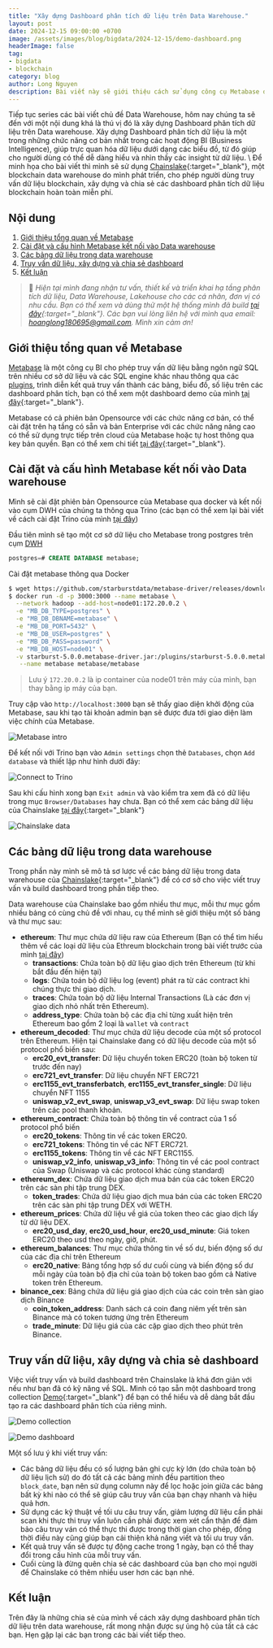 ```yaml
---
title: "Xây dựng Dashboard phân tích dữ liệu trên Data Warehouse."
layout: post
date: 2024-12-15 09:00:00 +0700
image: /assets/images/blog/bigdata/2024-12-15/demo-dashboard.png
headerImage: false
tag:
- bigdata
- blockchain
category: blog
author: Long Nguyen
description: Bài viết này sẽ giới thiệu cách sử dụng công cụ Metabase để xây dựng các dashboard phân tích dựa trên dữ liệu từ Data Warehouse để phục vụ cho hoạt động BI
---
```


Tiếp tục series các bài viết chủ đề Data Warehouse, hôm nay chúng ta sẽ đến với một nội dung khá là thú vị đó là xây dựng Dashboard phân tích dữ liệu trên Data warehouse. Xây dựng Dashboard phân tích dữ liệu là một trong những chức năng cơ bản nhất trong các hoạt động BI (Business Intelligence), giúp trực quan hóa dữ liệu dưới dạng các biểu đồ, từ đó giúp cho người dùng có thể dễ dàng hiểu và nhìn thấy các insight từ dữ liệu. \\
Để minh họa cho bài viết thì mình sẽ sử dụng [Chainslake](https://metabase.chainslake.io){:target="_blank"}, một blockchain data warehouse do mình phát triển, cho phép người dùng truy vấn dữ liệu blockchain, xây dựng và chia sẻ các dashboard phân tích dữ liệu blockchain hoàn toàn miễn phí.

## Nội dung
1. [Giới thiệu tổng quan về Metabase](#introduction) 
2. [Cài đặt và cấu hình Metabase kết nối vào Data warehouse](#install-and-config)
3. [Các bảng dữ liệu trong data warehouse](#tables)
4. [Truy vấn dữ liệu, xây dựng và chia sẻ dashboard](#query-build-share)
5. [Kết luận](#conclusion)

> :pray: *Hiện tại mình đang nhận tư vấn, thiết kế và triển khai hạ tầng phân tích dữ liệu, Data Warehouse, Lakehouse cho các cá nhân, đơn vị có nhu cầu. Bạn có thể xem và dùng thử một hệ thống mình đã build [tại đây](https://metabase.chainslake.io/public/dashboard/ac9dbee4-af29-4ba8-b494-eae69f4ee835){:target="_blank"}. Các bạn vui lòng liên hệ với mình qua email: <hoanglong180695@gmail.com>. Mình xin cảm ơn!*

## Giới thiệu tổng quan về Metabase <a name="introduction"></a>

[Metabase](https://www.metabase.com/) là một công cụ BI cho phép truy vấn dữ liệu bằng ngôn ngữ SQL trên nhiều cơ sở dữ liệu và các SQL engine khác nhau thông qua các [plugins](https://www.metabase.com/docs/latest/databases/connecting), trình diễn kết quả truy vấn thành các bảng, biểu đồ, số liệu trên các dashboard phân tích, bạn có thể xem một dashboard demo của mình [tại đây](https://metabase.chainslake.io/public/dashboard/ac9dbee4-af29-4ba8-b494-eae69f4ee835){:target="_blank"}.

Metabase có cả phiên bản Opensource với các chức năng cơ bản, có thể cài đặt trên hạ tầng có sẵn và bản Enterprise với các chức năng nâng cao có thể sử dụng trực tiếp trên cloud của Metabase hoặc tự host thông qua key bản quyền. Bạn có thể xem chi tiết [tại đây](https://www.metabase.com/pricing/){:target="_blank"}.

## Cài đặt và cấu hình Metabase kết nối vào Data warehouse <a name="install-and-config"></a>

Mình sẽ cài đặt phiên bản Opensource của Metabase qua docker và kết nối vào cụm DWH của chúng ta thông qua Trino (các bạn có thể xem lại bài viết về cách cài đặt Trino của mình [tại đây](/cai-dat-trino-truy-van-du-lieu-trong-data-warehouse))

Đầu tiên mình sẽ tạo một cơ sở dữ liệu cho Metabase trong postgres trên cụm [DWH](/cai-dat-data-warehouse-tren-hadoop-phan-1/#install_postgresql)


```sql
postgres=# CREATE DATABASE metabase;
```

Cài đặt metabase thông qua Docker

```sh
$ wget https://github.com/starburstdata/metabase-driver/releases/download/5.0.0/starburst-5.0.0.metabase-driver.jar
$ docker run -d -p 3000:3000 --name metabase \
  --network hadoop --add-host=node01:172.20.0.2 \
  -e "MB_DB_TYPE=postgres" \
  -e "MB_DB_DBNAME=metabase" \
  -e "MB_DB_PORT=5432" \
  -e "MB_DB_USER=postgres" \
  -e "MB_DB_PASS=password" \
  -e "MB_DB_HOST=node01" \
  -v starburst-5.0.0.metabase-driver.jar:/plugins/starburst-5.0.0.metabase-driver.jar \
   --name metabase metabase/metabase
```

> Lưu ý `172.20.0.2` là ip container của node01 trên máy của mình, bạn thay bằng ip máy của bạn.

Truy cập vào `http://localhost:3000` bạn sẽ thấy giao diện khởi động của Metabase, sau khi tạo tài khoản admin bạn sẽ được đưa tới giao diện làm việc chính của Metabase.

![Metabase intro](/assets/images/blog/bigdata/2024-12-15/metabase-intro.png)

Để kết nối với Trino bạn vào `Admin settings` chọn thẻ `Databases`, chọn `Add database` và thiết lập như hình dưới đây:

![Connect to Trino](/assets/images/blog/bigdata/2024-12-15/connect-trino.png)

Sau khi cấu hình xong bạn `Exit admin` và vào kiểm tra xem đã có dữ liệu trong mục `Browser/Databases` hay chưa. Bạn có thể xem các bảng dữ liệu của Chainslake [tại đây](https://metabase.chainslake.io/browse/databases/3-chainslake){:target="_blank"}

![Chainslake data](/assets/images/blog/bigdata/2024-12-15/chainslake-data.png)

## Các bảng dữ liệu trong data warehouse <a name="tables"></a>

Trong phần này mình sẽ mô tả sơ lược về các bảng dữ liệu trong data warehouse của [Chainslake](https://metabase.chainslake.io/browse/databases/3-chainslake){:target="_blank"} để có cơ sở cho việc viết truy vấn và build dashboard trong phần tiếp theo.

Data warehouse của Chainslake bao gồm nhiều thư mục, mỗi thư mục gồm nhiều bảng có cùng chủ đề với nhau, cụ thể mình sẽ giới thiệu một số bảng và thư mục sau:

- __ethereum__: Thư mục chứa dữ liệu raw của Ethereum (Bạn có thể tìm hiểu thêm về các loại dữ liệu của Ethreum blockchain trong bài viết trước của mình [tại đây](/he-thong-phan-tich-du-lieu-blockchain-phan-2/))
    - __transactions__: Chứa toàn bộ dữ liệu giao dịch trên Ethereum (từ khi bắt đầu đến hiện tại)
    - __logs__: Chứa toán bộ dữ liệu log (event) phát ra từ các contract khi chúng thực thi giao dịch.
    - __traces__: Chứa toàn bộ dữ liệu Internal Transactions (Là các đơn vị giao dịch nhỏ nhất trên Ethereum).
    - __address_type__: Chứa toàn bộ các địa chỉ từng xuất hiện trên Ethereum bao gồm 2 loại là `wallet` và `contract`
- __ethereum_decoded__: Thư mục chứa dữ liệu decode của một số protocol trên Ethereum. Hiện tại Chainslake đang có dữ liệu decode của một số protocol phổ biến sau:
    - __erc20_evt_transfer__: Dữ liệu chuyển token ERC20 (toàn bộ token từ trước đến nay)
    - __erc721_evt_transfer__: Dữ liệu chuyển NFT ERC721 
    - __erc1155_evt_transferbatch__, __erc1155_evt_transfer_single__: Dữ liệu chuyển NFT 1155
    - __uniswap_v2_evt_swap__, __uniswap_v3_evt_swap__: Dữ liệu swap token trên các pool thanh khoản.
- __ethereum_contract__: Chứa toàn bộ thông tin về contract của 1 số protocol phổ biến
    - __erc20_tokens__: Thông tin về các token ERC20.
    - __erc721_tokens__: Thông tin về các NFT ERC721.
    - __erc1155_tokens__: Thông tin về các NFT ERC1155.
    - __uniswap_v2_info__, __uniswap_v3_info__: Thông tin về các pool contract của Swap (Uniswap và các protocol khác cùng standard)
- __ethereum_dex__: Chứa dữ liệu giao dịch mua bán của các token ERC20 trên các sàn phi tập trung DEX.
    - __token_trades__: Chứa dữ liệu giao dịch mua bán của các token ERC20 trên các sàn phi tập trung DEX với WETH.
- __ethereum_prices__: Chứa dữ liệu về giá của token theo các giao dịch lấy từ dữ liệu DEX.
    - __erc20_usd_day__, __erc20_usd_hour__, __erc20_usd_minute__: Giá token ERC20 theo usd theo ngày, giờ, phút.
- __ethereum_balances__: Thư mục chứa thông tin về số dư, biến động số dư của các địa chỉ trên Ethereum
    - __erc20_native__: Bảng tổng hợp số dư cuối cùng và biến động số dư mỗi ngày của toàn bộ địa chỉ của toàn bộ token bao gồm cả Native token trên Ethereum.
- __binance_cex__: Bảng chứa dữ liệu giá giao dịch của các coin trên sàn giao dịch Binance
    - __coin_token_address__: Danh sách cá coin đang niêm yết trên sàn Binance mà có token tương ứng trên Ethereum
    - __trade_minute__: Dữ liệu giá của các cặp giao dịch theo phút trên Binance.

## Truy vấn dữ liệu, xây dựng và chia sẻ dashboard <a name="query-build-share"></a>

Việc viết truy vấn và build dashboard trên Chainslake là khá đơn giản với nếu như bạn đã có kỹ năng về SQL. Mình có tạo sẵn một dashboard trong collection [Demo](https://metabase.chainslake.io/collection/61-demo){:target="_blank"} để bạn có thể hiểu và dễ dàng bắt đầu tạo ra các dashboard phân tích của riêng mình. 

![Demo collection](/assets/images/blog/bigdata/2024-12-15/demo-collection.png)

![Demo dashboard](/assets/images/blog/bigdata/2024-12-15/demo-dashboard.png)

Một số lưu ý khi viết truy vấn:
- Các bảng dữ liệu đều có số lượng bản ghi cực kỳ lớn (do chứa toàn bộ dữ liệu lịch sử) do đó tất cả các bảng mình đều partition theo `block_date`, bạn nên sử dụng column này để lọc hoặc join giữa các bảng bất kỳ khi nào có thể sẽ giúp câu truy vấn của bạn chạy nhanh và hiệu quả hơn. 
- Sử dụng các kỹ thuật về tối ưu câu truy vấn, giảm lượng dữ liệu cần phải scan khi thực thi truy vấn luôn cần phải được xem xét cẩn thận để đảm bảo câu truy ván có thể thực thi được trong thời gian cho phép, đồng thời điều này cũng giúp bạn cải thiện khả năng viết và tối ưu truy vấn.
- Kết quả truy vấn sẽ được tự động cache trong 1 ngày, bạn có thể thay đổi trong cấu hình của mỗi truy vấn.
- Cuối cùng là đừng quên chia sẻ các dashboard của bạn cho mọi người để Chainslake có thêm nhiều user hơn các bạn nhé.

## Kết luận <a name="conclusion"></a>

Trên đây là những chia sẻ của mình về cách xây dựng dashboard phân tích dữ liệu trên data warehouse, rất mong nhận được sự ủng hộ của tất cả các bạn. Hẹn gặp lại các bạn trong các bài viết tiếp theo.